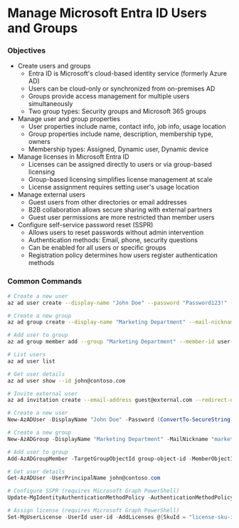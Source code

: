 # Manage Microsoft Entra ID Users and Groups

### Objectives

- Create users and groups
    - Entra ID is Microsoft's cloud-based identity service (formerly Azure AD)
    - Users can be cloud-only or synchronized from on-premises AD
    - Groups provide access management for multiple users simultaneously
    - Two group types: Security groups and Microsoft 365 groups
- Manage user and group properties
    - User properties include name, contact info, job info, usage location
    - Group properties include name, description, membership type, owners
    - Membership types: Assigned, Dynamic user, Dynamic device
- Manage licenses in Microsoft Entra ID
    - Licenses can be assigned directly to users or via group-based licensing
    - Group-based licensing simplifies license management at scale
    - License assignment requires setting user's usage location
- Manage external users
    - Guest users from other directories or email addresses
    - B2B collaboration allows secure sharing with external partners
    - Guest user permissions are more restricted than member users
- Configure self-service password reset (SSPR)
    - Allows users to reset passwords without admin intervention
    - Authentication methods: Email, phone, security questions
    - Can be enabled for all users or specific groups
    - Registration policy determines how users register authentication methods

### Common Commands

```bash
# Create a new user
az ad user create --display-name "John Doe" --password "Password123!" --user-principal-name john@contoso.com

# Create a new group
az ad group create --display-name "Marketing Department" --mail-nickname marketing

# Add user to group
az ad group member add --group "Marketing Department" --member-id user-object-id

# List users
az ad user list

# Get user details
az ad user show --id john@contoso.com

# Invite external user
az ad invitation create --email-address guest@external.com --redirect-url https://portal.azure.com
```

```powershell
# Create a new user
New-AzADUser -DisplayName "John Doe" -Password (ConvertTo-SecureString "Password123!" -AsPlainText -Force) -UserPrincipalName john@contoso.com -MailNickname "john"

# Create a new group
New-AzADGroup -DisplayName "Marketing Department" -MailNickname "marketing"

# Add user to group
Add-AzADGroupMember -TargetGroupObjectId group-object-id -MemberObjectId user-object-id

# Get user details
Get-AzADUser -UserPrincipalName john@contoso.com

# Configure SSPR (requires Microsoft Graph PowerShell)
Update-MgIdentityAuthenticationMethodPolicy -AuthenticationMethodPolicyId PasswordReset -IsEnabled $true

# Assign license (requires Microsoft Graph PowerShell)
Set-MgUserLicense -UserId user-id -AddLicenses @{SkuId = "license-sku-id"} -RemoveLicenses @()
```